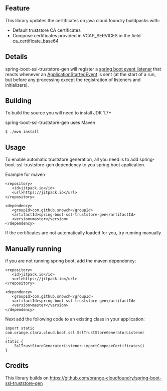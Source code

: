 ## Feature

This library updates the certificates on java cloud foundry buildpacks with:

 * Default truststore CA certificates
 * Compose certificates provided in VCAP_SERVICES in the field ca_certificate_base64 

## Details

spring-boot-ssl-truststore-gen will register a [spring boot event listener](https://docs.spring.io/spring-boot/docs/current/reference/html/boot-features-spring-application.html#boot-features-application-events-and-listeners) that reacts whenever an [ApplicationStartedEvent](http://docs.spring.io/autorepo/docs/spring-boot/1.2.0.M2/api/org/springframework/boot/context/event/ApplicationStartedEvent.html) is sent (at the start of a run, but before any processing except the registration of listeners and initializers).

## Building

To build the source you will need to install JDK 1.7+

spring-boot-ssl-truststore-gen uses Maven

```
$ ./mvn install
```

## Usage

To enable automatic truststore generation, all you need is to add spring-boot-ssl-truststore-gen dependency to you spring boot application.

Example for maven

```
<repository>
   <id>jitpack.io</id>
   <url>https://jitpack.io</url>
</repository>
		
<dependency>
   <groupId>com.github.snowch</groupId>
   <artifactId>spring-boot-ssl-truststore-gen</artifactId>
   <version>master</version>
</dependency>
```

If the certificates are not automatically loaded for you, try running manually.

## Manually running

if you are not running spring boot, add the maven dependency:

```
<repository>
   <id>jitpack.io</id>
   <url>https://jitpack.io</url>
</repository>
		
<dependency>
   <groupId>com.github.snowch</groupId>
   <artifactId>spring-boot-ssl-truststore-gen</artifactId>
   <version>master</version>
</dependency>
```

Next add the following code to an existing class in your application:

```
import static com.orange.clara.cloud.boot.ssl.SslTrustStoreGeneratorListener
...
static {
    SslTrustStoreGeneratorListener.importComposeCertificates()
}
```

## Credits

This library builds on https://github.com/orange-cloudfoundry/spring-boot-ssl-truststore-gen

